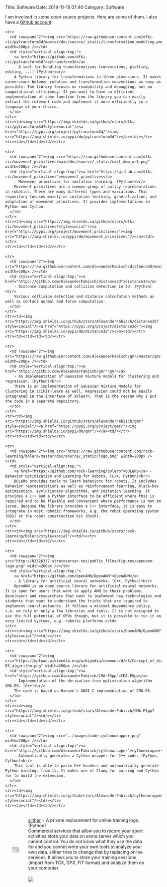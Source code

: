Title: Software
Date: 2014-11-19 07:40
Category: Software

I am involved in some open source projects. Here are some of them. I also have
a [Github account](https://github.com/AlexanderFabisch).

<table style="border-spacing: 15px; border-collapse: separate;">
  <tbody>
    <tr>
      <td rowspan="2"><img src="https://raw.githubusercontent.com/AlexanderFabisch/slither/master/doc/source/_static/slither.png" width=200px /></td>
      <td style="vertical-align:top;"><a href="https://github.com/AlexanderFabisch/slither">slither</a>
        - A private replacement for online training logs. (Python)<br/>
        Commercial services that allow you to record your sport activities store your data on some server which you cannot control. You do not know what they use the data for and you cannot write your own tools to analyze your own data. slither tries to change that by replacing online services. It allows you to store your training sessions (import from TCX, GPX, FIT format) and analyze them on your computer.
      </td>
    </tr>
    <tr><td><img src="https://img.shields.io/github/stars/AlexanderFabisch/slither?style=social"/><td/></tr>
    <tr><td></td><td><td/></tr>

    <tr>
      <td rowspan="2"><img src="https://raw.githubusercontent.com/dfki-ric/pytransform3d/master/doc/source/_static/transformation_modeling.png" width=200px /></td>
      <td style="vertical-align:top;">
        <a href="https://github.com/dfki-ric/pytransform3d">pytransform3d</a>
        - A tool for handling transformations (conversions, plotting, editing, ...) (Python)<br/>
        A Python library for transformations in three dimensions. It makes conversions between rotation and transformation conventions as easy as possible. The library focuses on readability and debugging, not on computational efficiency. If you want to have an efficient implementation of some function from the library you can easily extract the relevant code and implement it more efficiently in a language of your choice.
      </td>
    </tr>
    <tr><td><img src="https://img.shields.io/github/stars/dfki-ric/pytransform3d?style=social"/><a href="https://pypi.org/project/pytransform3d/"><img src="https://img.shields.io/pypi/dm/pytransform3d"/></a><td/></tr>
    <tr><td></td><td><td/></tr>

    <tr>
      <td rowspan="2"><img src="https://raw.githubusercontent.com/dfki-ric/movement_primitives/main/doc/source/_static/cart_dmp_ur5.png" width=200px /></td>
      <td style="vertical-align:top;"><a href="https://github.com/dfki-ric/movement_primitives">movement_primitives</a>
        - Movement primitives for imitation learning. (Python)<br/>
        Movement primitives are a common group of policy representations in robotics. There are many different types and variations. This repository focuses mainly on imitation learning, generalization, and adaptation of movement primitives. It provides implementations in Python and Cython.
      </td>
    </tr>
    <tr><td><img src="https://img.shields.io/github/stars/dfki-ric/movement_primitives?style=social"/><a href="https://pypi.org/project/movement_primitives/"><img src="https://img.shields.io/pypi/dm/movement_primitives"/></a><td/></tr>
    <tr><td></td><td><td/></tr>

    <tr>
      <td rowspan="2"><img src="https://raw.githubusercontent.com/AlexanderFabisch/distance3d/master/doc/source/_static/hydroelastic_contact_surface.png" width=200px /></td>
      <td style="vertical-align:top;"><a href="https://github.com/AlexanderFabisch/distance3d">distance3d</a>
        - Distance computation and collision detection in 3D. (Python)<br/>
        Various collision detection and distance calculation methods as well as contact normal and force computation.
      </td>
    </tr>
    <tr><td><img src="https://img.shields.io/github/stars/AlexanderFabisch/distance3d?style=social"/><a href="https://pypi.org/project/distance3d/"><img src="https://img.shields.io/pypi/dm/distance3d"/></a><td/></tr>
    <tr><td></td><td><td/></tr>

    <tr>
      <td rowspan="2"><img src="https://raw.githubusercontent.com/AlexanderFabisch/gmr/master/gmr.png" width=200px /></td>
      <td style="vertical-align:top;"><a href="https://github.com/AlexanderFabisch/gmr">gmr</a>
        - An implementation of Gaussian mixture models for clustering and regression. (Python)<br/>
        There is an implementation of Gaussian Mixture Models for clustering in scikit-learn as well. Regression could not be easily integrated in the interface of sklearn. That is the reason why I put the code in a separate repository.
      </td>
    </tr>
    <tr><td><img src="https://img.shields.io/github/stars/AlexanderFabisch/gmr?style=social"/><a href="https://pypi.org/project/gmr/"><img src="https://img.shields.io/pypi/dm/gmr"/></a><td/></tr>
    <tr><td></td><td><td/></tr>

    <tr>
      <td rowspan="2"><img src="https://raw.githubusercontent.com/rock-learning/bolero/master/doc/source/_static/logo.png" width=200px /></td>
      <td style="vertical-align:top;">
        <a href="https://github.com/rock-learning/bolero">BOLeRo</a> - Behavior Optimization and Learning for Robots. (C++, Python)<br/>
        BOLeRo provides tools to learn behaviors for robots. It includes behavior representations as well as reinforcement learning, black-box optimization, evolutionary algorithms, and imitation learning. It provides a C++ and a Python interface to be efficient where this is required and to be flexible and convenient where performance is not an issue. Because the library provides a C++ interface, it is easy to integrate in most robotic frameworks, e.g. the robot operating system (ROS) or the robot construction kit (Rock).
      </td>
    </tr>
    <tr><td><img src="https://img.shields.io/github/stars/rock-learning/bolero?style=social"/><td/></tr>
    <tr><td></td><td><td/></tr>

    <tr>
      <td rowspan="2"><img src="http://h2326337.stratoserver.net/public_files/figures/openann-logo.png" width=200px /></td>
      <td style="vertical-align:top;">
        <a href="https://github.com/OpenANN/OpenANN">OpenANN</a>
        - A library for artificial neural networks. (C++, Python)<br/>
        OpenANN is an open source library for artificial neural networks. It is open for users that want to apply ANN to their problems, developers and researchers that want to implement new technologies and students that want to understand the tricks that are required to implement neural networks. It follows a minimal dependency policy, i.e. we rely on only a few libraries and tools. It is not designed to use the full potential of GPUs though, but it is possible to run it on very limited systems, e.g. robotic platforms.</td>
    </tr>
    <tr><td><img src="https://img.shields.io/github/stars/OpenANN/OpenANN?style=social"/><td/></tr>
    <tr><td></td><td><td/></tr>

    <tr>
      <td rowspan="2"><img src="https://upload.wikimedia.org/wikipedia/commons/d/d8/Concept_of_directional_optimization_in_CMA-ES_algorithm.png" width=200px /></td>
      <td style="vertical-align:top;"><a href="https://github.com/AlexanderFabisch/CMA-ESpp">CMA-ESpp</a>
        - Implementation of the derivative-free optimization algorithm CMA-ES. (C++)<br/>
        The code is based on Hansen's ANSI C implementation of CMA-ES.
      </td>
    </tr>
    <tr><td><img src="https://img.shields.io/github/stars/AlexanderFabisch/CMA-ESpp?style=social"/><td/></tr>
    <tr><td></td><td><td/></tr>

    <tr>
      <td rowspan="2"><img src="../images/code_cythonwrapper.png" width=200px /></td>
      <td style="vertical-align:top;"><a href="https://github.com/AlexanderFabisch/cythonwrapper">cythonwrapper</a>
        - Automatically generates a Cython wrapper for C++ code. (Python, Cython)<br/>
        This tool is able to parse C++ headers and automatically generate Python bindings from it. It makes use of Clang for parsing and Cython for to build the extension.
      </td>
    </tr>
    <tr><td><img src="https://img.shields.io/github/stars/AlexanderFabisch/cythonwrapper?style=social"/><td/></tr>
    <tr><td></td><td><td/></tr>
  </tbody>
</table>
